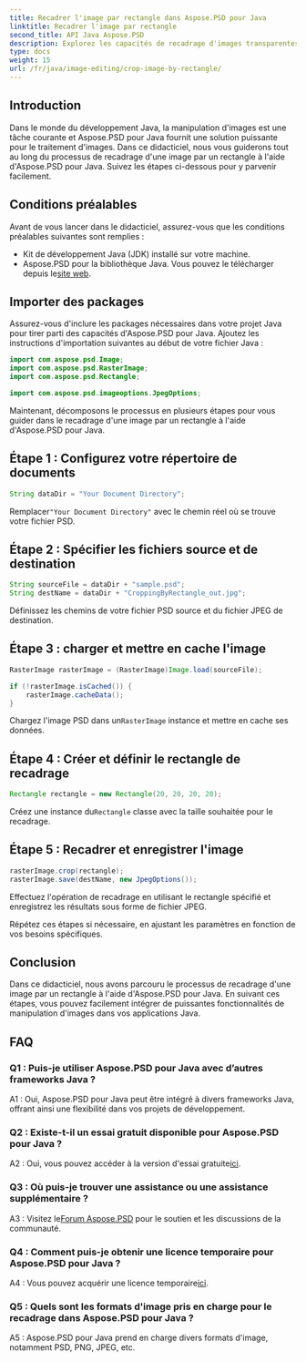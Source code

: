 ```yaml
---
title: Recadrer l'image par rectangle dans Aspose.PSD pour Java
linktitle: Recadrer l'image par rectangle
second_title: API Java Aspose.PSD
description: Explorez les capacités de recadrage d'images transparentes en Java avec Aspose.PSD. Suivez notre guide étape par étape pour recadrer des images sans effort à l'aide d'Aspose.PSD pour Java.
type: docs
weight: 15
url: /fr/java/image-editing/crop-image-by-rectangle/
---
```

## Introduction

Dans le monde du développement Java, la manipulation d'images est une tâche courante et Aspose.PSD pour Java fournit une solution puissante pour le traitement d'images. Dans ce didacticiel, nous vous guiderons tout au long du processus de recadrage d'une image par un rectangle à l'aide d'Aspose.PSD pour Java. Suivez les étapes ci-dessous pour y parvenir facilement.

## Conditions préalables

Avant de vous lancer dans le didacticiel, assurez-vous que les conditions préalables suivantes sont remplies :

- Kit de développement Java (JDK) installé sur votre machine.
- Aspose.PSD pour la bibliothèque Java. Vous pouvez le télécharger depuis le[site web](https://releases.aspose.com/psd/java/).

## Importer des packages

Assurez-vous d'inclure les packages nécessaires dans votre projet Java pour tirer parti des capacités d'Aspose.PSD pour Java. Ajoutez les instructions d'importation suivantes au début de votre fichier Java :

```java
import com.aspose.psd.Image;
import com.aspose.psd.RasterImage;
import com.aspose.psd.Rectangle;

import com.aspose.psd.imageoptions.JpegOptions;
```

Maintenant, décomposons le processus en plusieurs étapes pour vous guider dans le recadrage d'une image par un rectangle à l'aide d'Aspose.PSD pour Java.

## Étape 1 : Configurez votre répertoire de documents

```java
String dataDir = "Your Document Directory";
```

 Remplacer`"Your Document Directory"` avec le chemin réel où se trouve votre fichier PSD.

## Étape 2 : Spécifier les fichiers source et de destination

```java
String sourceFile = dataDir + "sample.psd";
String destName = dataDir + "CroppingByRectangle_out.jpg";
```

Définissez les chemins de votre fichier PSD source et du fichier JPEG de destination.

## Étape 3 : charger et mettre en cache l'image

```java
RasterImage rasterImage = (RasterImage)Image.load(sourceFile);

if (!rasterImage.isCached()) {
    rasterImage.cacheData();
}
```

 Chargez l'image PSD dans un`RasterImage` instance et mettre en cache ses données.

## Étape 4 : Créer et définir le rectangle de recadrage

```java
Rectangle rectangle = new Rectangle(20, 20, 20, 20);
```

 Créez une instance du`Rectangle` classe avec la taille souhaitée pour le recadrage.

## Étape 5 : Recadrer et enregistrer l'image

```java
rasterImage.crop(rectangle);
rasterImage.save(destName, new JpegOptions());
```

Effectuez l'opération de recadrage en utilisant le rectangle spécifié et enregistrez les résultats sous forme de fichier JPEG.

Répétez ces étapes si nécessaire, en ajustant les paramètres en fonction de vos besoins spécifiques.

## Conclusion

Dans ce didacticiel, nous avons parcouru le processus de recadrage d'une image par un rectangle à l'aide d'Aspose.PSD pour Java. En suivant ces étapes, vous pouvez facilement intégrer de puissantes fonctionnalités de manipulation d'images dans vos applications Java.

## FAQ

### Q1 : Puis-je utiliser Aspose.PSD pour Java avec d’autres frameworks Java ?

A1 : Oui, Aspose.PSD pour Java peut être intégré à divers frameworks Java, offrant ainsi une flexibilité dans vos projets de développement.

### Q2 : Existe-t-il un essai gratuit disponible pour Aspose.PSD pour Java ?

 A2 : Oui, vous pouvez accéder à la version d'essai gratuite[ici](https://releases.aspose.com/).

### Q3 : Où puis-je trouver une assistance ou une assistance supplémentaire ?

 A3 : Visitez le[Forum Aspose.PSD](https://forum.aspose.com/c/psd/34) pour le soutien et les discussions de la communauté.

### Q4 : Comment puis-je obtenir une licence temporaire pour Aspose.PSD pour Java ?

 A4 : Vous pouvez acquérir une licence temporaire[ici](https://purchase.aspose.com/temporary-license/).

### Q5 : Quels sont les formats d'image pris en charge pour le recadrage dans Aspose.PSD pour Java ?

A5 : Aspose.PSD pour Java prend en charge divers formats d'image, notamment PSD, PNG, JPEG, etc.
